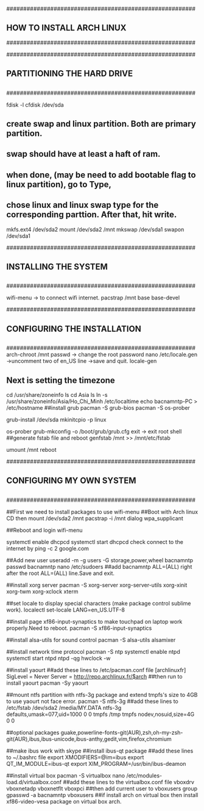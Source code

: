 ########################################################
##
##	HOW TO INSTALL ARCH LINUX
########################################################

########################################################
##	PARTITIONING THE HARD DRIVE
##	
########################################################

fdisk -l
cfdisk /dev/sda
##	create swap and linux partition. Both are primary partition.
##	swap should have at least a haft of ram.
##	when done, (may be need to add bootable flag to linux partition), go to Type,
##	chose linux and linux swap type for the corresponding parttion. After that, hit write.
mkfs.ext4 /dev/sda2
mount /dev/sda2 /mnt
mkswap /dev/sda1
swapon /dev/sda1

########################################################
##	INSTALLING THE SYSTEM
##	
########################################################

wifi-menu -> to connect wifi internet.
pacstrap /mnt base base-devel

########################################################
##	CONFIGURING THE INSTALLATION
##	
########################################################
arch-chroot /mnt
passwd  -> change the root password
nano /etc/locale.gen ->uncomment two of en_US line ->save and quit.
locale-gen
## Next is setting the timezone
cd /usr/share/zoneinfo
ls
cd Asia
ls
ln -s /usr/share/zoneinfo/Asia/Ho_Chi_Minh /etc/localtime
echo bacnamntp-PC > /etc/hostname
##install grub
pacman -S grub-bios
pacman -S os-prober

grub-install /dev/sda
mkinitcpio -p linux

os-prober
grub-mkconfig -o /boot/grub/grub.cfg
exit -> exit root shell
##generate fstab file and reboot
genfstab /mnt >> /mnt/etc/fstab

umount /mnt
reboot

########################################################
##	CONFIGURING MY OWN SYSTEM
##	
########################################################

##First we need to install packages to use wifi-menu
##Boot with Arch linux CD then
mount /dev/sda2 /mnt
pacstrap -i /mnt dialog wpa_supplicant


##Reboot and login
wifi-menu 

systemctl enable dhcpcd
systemctl start dhcpcd
check connect to the internet by ping -c 2 google.com


##Add new user
useradd -m -g users -G storage,power,wheel bacnamntp
passwd bacnamntp
nano /etc/sudoers
##add bacnamntp ALL=(ALL) right after the root ALL=(ALL) line.Save and exit.

##install xorg server
pacman -S xorg-server xorg-server-utils xorg-xinit xorg-twm xorg-xclock xterm

##set locale to display special characters (make package control sublime work).
localectl set-locale LANG=en_US.UTF-8

##install page xf86-input-synaptics to make touchpad on laptop work properly.Need to reboot.
pacman -S xf86-input-synaptics

##install alsa-utils for sound control
pacman -S alsa-utils
alsamixer

##install network time protocol
pacman -S ntp
systemctl enable ntpd
systemctl start ntpd
ntpd -qg
hwclock -w

##install yaourt
##add these lines to /etc/pacman.conf file
[archlinuxfr]
 SigLevel = Never
 Server = http://repo.archlinux.fr/$arch
##then run to install yaourt
pacman -Sy yaourt

##mount ntfs partition with ntfs-3g package and extend tmpfs's size to 4GB to use yaourt not face error.
pacman -S ntfs-3g
##add these lines to /etc/fstab
/dev/sda2		/media/MY.DATA	ntfs-3g		defaults,umask=077,uid=1000	0 0
tmpfs   /tmp         tmpfs   nodev,nosuid,size=4G          0  0 



##optional packages
guake,powerline-fonts-git(AUR),zsh,oh-my-zsh-git(AUR),ibus,ibus-unicode,ibus-anthy,gedit,vim,firefox,chromium


##make ibus work with skype
##install ibus-qt package
##add these lines to ~/.bashrc file
export XMODIFIERS=@im=ibus
export QT_IM_MODULE=ibus-qt
export XIM_PROGRAM=/usr/bin/ibus-deamon


##install virtual box
pacman -S virtualbox
nano /etc/modules-load.d/virtualbox.conf
##add these lines to the virtualbox.conf file
vboxdrv
vboxnetadp
vboxnetflt
vboxpci
##then add current user to vboxusers group
gpasswd -a bacnamntp vboxusers 
##if install arch on virtual box then install xf86-video-vesa package on virtual box arch.


